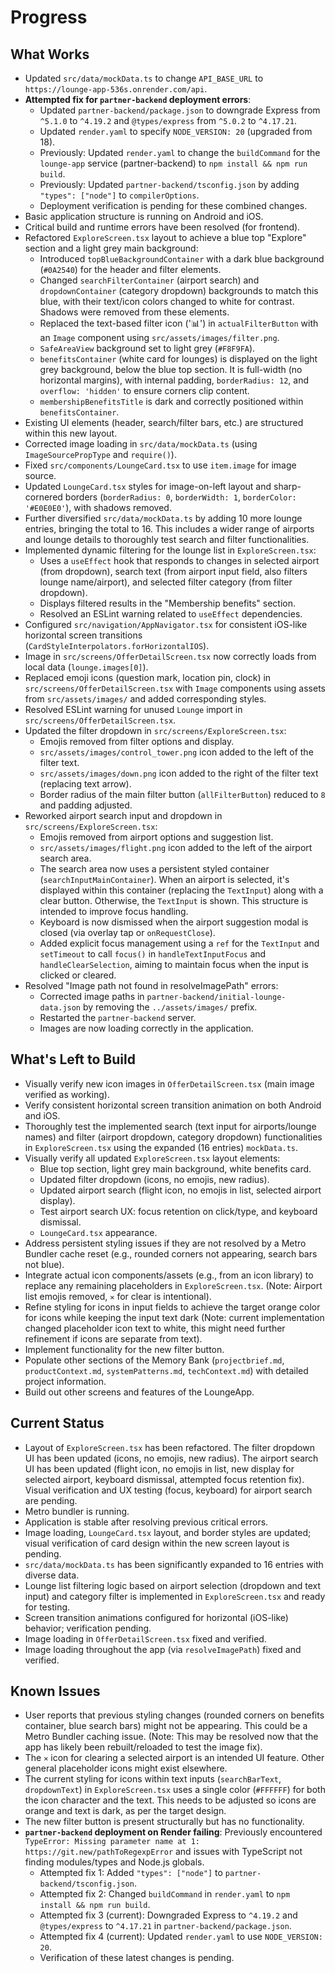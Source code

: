 # Progress

## What Works
- Updated `src/data/mockData.ts` to change `API_BASE_URL` to `https://lounge-app-536s.onrender.com/api`.
- **Attempted fix for `partner-backend` deployment errors**:
    - Updated `partner-backend/package.json` to downgrade Express from `^5.1.0` to `^4.19.2` and `@types/express` from `^5.0.2` to `^4.17.21`.
    - Updated `render.yaml` to specify `NODE_VERSION: 20` (upgraded from 18).
    - Previously: Updated `render.yaml` to change the `buildCommand` for the `lounge-app` service (partner-backend) to `npm install && npm run build`.
    - Previously: Updated `partner-backend/tsconfig.json` by adding `"types": ["node"]` to `compilerOptions`.
    - Deployment verification is pending for these combined changes.
- Basic application structure is running on Android and iOS.
- Critical build and runtime errors have been resolved (for frontend).
- Refactored `ExploreScreen.tsx` layout to achieve a blue top "Explore" section and a light grey main background:
    - Introduced `topBlueBackgroundContainer` with a dark blue background (`#0A2540`) for the header and filter elements.
    - Changed `searchFilterContainer` (airport search) and `dropdownContainer` (category dropdown) backgrounds to match this blue, with their text/icon colors changed to white for contrast. Shadows were removed from these elements.
    - Replaced the text-based filter icon ('📊') in `actualFilterButton` with an `Image` component using `src/assets/images/filter.png`.
    - `SafeAreaView` background set to light grey (`#F8F9FA`).
    - `benefitsContainer` (white card for lounges) is displayed on the light grey background, below the blue top section. It is full-width (no horizontal margins), with internal padding, `borderRadius: 12`, and `overflow: 'hidden'` to ensure corners clip content.
    - `membershipBenefitsTitle` is dark and correctly positioned within `benefitsContainer`.
- Existing UI elements (header, search/filter bars, etc.) are structured within this new layout.
- Corrected image loading in `src/data/mockData.ts` (using `ImageSourcePropType` and `require()`).
- Fixed `src/components/LoungeCard.tsx` to use `item.image` for image source.
- Updated `LoungeCard.tsx` styles for image-on-left layout and sharp-cornered borders (`borderRadius: 0`, `borderWidth: 1`, `borderColor: '#E0E0E0'`), with shadows removed.
- Further diversified `src/data/mockData.ts` by adding 10 more lounge entries, bringing the total to 16. This includes a wider range of airports and lounge details to thoroughly test search and filter functionalities.
- Implemented dynamic filtering for the lounge list in `ExploreScreen.tsx`:
    - Uses a `useEffect` hook that responds to changes in selected airport (from dropdown), search text (from airport input field, also filters lounge name/airport), and selected filter category (from filter dropdown).
    - Displays filtered results in the "Membership benefits" section.
    - Resolved an ESLint warning related to `useEffect` dependencies.
- Configured `src/navigation/AppNavigator.tsx` for consistent iOS-like horizontal screen transitions (`CardStyleInterpolators.forHorizontalIOS`).
- Image in `src/screens/OfferDetailScreen.tsx` now correctly loads from local data (`lounge.images[0]`).
- Replaced emoji icons (question mark, location pin, clock) in `src/screens/OfferDetailScreen.tsx` with `Image` components using assets from `src/assets/images/` and added corresponding styles.
- Resolved ESLint warning for unused `Lounge` import in `src/screens/OfferDetailScreen.tsx`.
- Updated the filter dropdown in `src/screens/ExploreScreen.tsx`:
    - Emojis removed from filter options and display.
    - `src/assets/images/control_tower.png` icon added to the left of the filter text.
    - `src/assets/images/down.png` icon added to the right of the filter text (replacing text arrow).
    - Border radius of the main filter button (`allFilterButton`) reduced to `8` and padding adjusted.
- Reworked airport search input and dropdown in `src/screens/ExploreScreen.tsx`:
    - Emojis removed from airport options and suggestion list.
    - `src/assets/images/flight.png` icon added to the left of the airport search area.
    - The search area now uses a persistent styled container (`searchInputMainContainer`). When an airport is selected, it's displayed within this container (replacing the `TextInput`) along with a clear button. Otherwise, the `TextInput` is shown. This structure is intended to improve focus handling.
    - Keyboard is now dismissed when the airport suggestion modal is closed (via overlay tap or `onRequestClose`).
    - Added explicit focus management using a `ref` for the `TextInput` and `setTimeout` to call `focus()` in `handleTextInputFocus` and `handleClearSelection`, aiming to maintain focus when the input is clicked or cleared.
- Resolved "Image path not found in resolveImagePath" errors:
    - Corrected image paths in `partner-backend/initial-lounge-data.json` by removing the `../assets/images/` prefix.
    - Restarted the `partner-backend` server.
    - Images are now loading correctly in the application.

## What's Left to Build
- Visually verify new icon images in `OfferDetailScreen.tsx` (main image verified as working).
- Verify consistent horizontal screen transition animation on both Android and iOS.
- Thoroughly test the implemented search (text input for airports/lounge names) and filter (airport dropdown, category dropdown) functionalities in `ExploreScreen.tsx` using the expanded (16 entries) `mockData.ts`.
- Visually verify all updated `ExploreScreen.tsx` layout elements:
    - Blue top section, light grey main background, white benefits card.
    - Updated filter dropdown (icons, no emojis, new radius).
    - Updated airport search (flight icon, no emojis in list, selected airport display).
    - Test airport search UX: focus retention on click/type, and keyboard dismissal.
    - `LoungeCard.tsx` appearance.
- Address persistent styling issues if they are not resolved by a Metro Bundler cache reset (e.g., rounded corners not appearing, search bars not blue).
- Integrate actual icon components/assets (e.g., from an icon library) to replace any remaining placeholders in `ExploreScreen.tsx`. (Note: Airport list emojis removed, `✕` for clear is intentional).
- Refine styling for icons in input fields to achieve the target orange color for icons while keeping the input text dark (Note: current implementation changed placeholder icon text to white, this might need further refinement if icons are separate from text).
- Implement functionality for the new filter button.
- Populate other sections of the Memory Bank (`projectbrief.md`, `productContext.md`, `systemPatterns.md`, `techContext.md`) with detailed project information.
- Build out other screens and features of the LoungeApp.

## Current Status
- Layout of `ExploreScreen.tsx` has been refactored. The filter dropdown UI has been updated (icons, no emojis, new radius). The airport search UI has been updated (flight icon, no emojis in list, new display for selected airport, keyboard dismissal, attempted focus retention fix). Visual verification and UX testing (focus, keyboard) for airport search are pending.
- Metro bundler is running.
- Application is stable after resolving previous critical errors.
- Image loading, `LoungeCard.tsx` layout, and border styles are updated; visual verification of card design within the new screen layout is pending.
- `src/data/mockData.ts` has been significantly expanded to 16 entries with diverse data.
- Lounge list filtering logic based on airport selection (dropdown and text input) and category filter is implemented in `ExploreScreen.tsx` and ready for testing.
- Screen transition animations configured for horizontal (iOS-like) behavior; verification pending.
- Image loading in `OfferDetailScreen.tsx` fixed and verified.
- Image loading throughout the app (via `resolveImagePath`) fixed and verified.

## Known Issues
- User reports that previous styling changes (rounded corners on benefits container, blue search bars) might not be appearing. This could be a Metro Bundler caching issue. (Note: This may be resolved now that the app has likely been rebuilt/reloaded to test the image fix).
- The `✕` icon for clearing a selected airport is an intended UI feature. Other general placeholder icons might exist elsewhere.
- The current styling for icons within text inputs (`searchBarText`, `dropdownText`) in `ExploreScreen.tsx` uses a single color (`#FFFFFF`) for both the icon character and the text. This needs to be adjusted so icons are orange and text is dark, as per the target design.
- The new filter button is present structurally but has no functionality.
- **`partner-backend` deployment on Render failing**: Previously encountered `TypeError: Missing parameter name at 1: https://git.new/pathToRegexpError` and issues with TypeScript not finding modules/types and Node.js globals.
    - Attempted fix 1: Added `"types": ["node"]` to `partner-backend/tsconfig.json`.
    - Attempted fix 2: Changed `buildCommand` in `render.yaml` to `npm install && npm run build`.
    - Attempted fix 3 (current): Downgraded Express to `^4.19.2` and `@types/express` to `^4.17.21` in `partner-backend/package.json`.
    - Attempted fix 4 (current): Updated `render.yaml` to use `NODE_VERSION: 20`.
    - Verification of these latest changes is pending.
